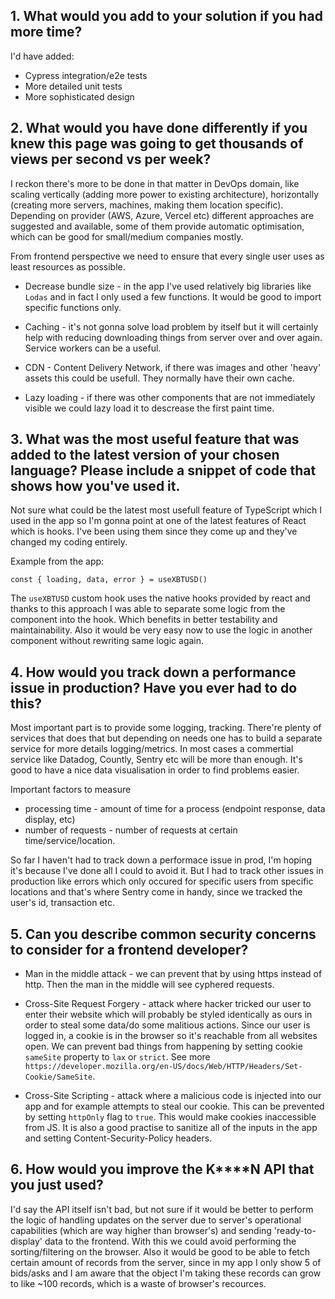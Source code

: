 ## 1. What would you add to your solution if you had more time?

I'd have added:
* Cypress integration/e2e tests
* More detailed unit tests
* More sophisticated design

## 2. What would you have done differently if you knew this page was going to get thousands of views per second vs per week?

I reckon there's more to be done in that matter in DevOps domain, like scaling vertically (adding more power to existing architecture), horizontally (creating more servers, machines, making them location specific). Depending on provider (AWS, Azure, Vercel etc) different approaches are suggested and available, some of them provide automatic optimisation, which can be good for small/medium companies mostly.

From frontend perspective we need to ensure that every single user uses as least resources as possible. 

* Decrease bundle size - in the app I've used relatively big libraries like `Lodas` and in fact I only used a few functions. It would be good to import specific functions only.

* Caching - it's not gonna solve load problem by itself but it will certainly help with reducing downloading things from server over and over again. Service workers can be a useful.

* CDN - Content Delivery Network, if there was images and other 'heavy' assets this could be usefull. They normally have their own cache.

* Lazy loading - if there was other components that are not immediately visible we could lazy load it to descrease the first paint time.


## 3. What was the most useful feature that was added to the latest version of your chosen language? Please include a snippet of code that shows how you've used it.

Not sure what could be the latest most usefull feature of TypeScript which I used in the app so I'm gonna point at one of the latest features of React which is hooks. I've been using them since they come up and they've changed my coding entirely. 

Example from the app:

```
const { loading, data, error } = useXBTUSD()
```

The `useXBTUSD` custom hook uses the native hooks provided by react and thanks to this approach I was able to separate some logic from the component into the hook. Which benefits in better testability and maintainability. Also it would be very easy now to use the logic in another component without rewriting same logic again.

## 4. How would you track down a performance issue in production? Have you ever had to do this?

Most important part is to provide some logging, tracking. There're plenty of services that does that but depending on needs one has to build a separate service for more details logging/metrics. In most cases a commertial service like Datadog, Countly, Sentry etc will be more than enough. It's good to have a nice data visualisation in order to find problems easier.

Important factors to measure
* processing time - amount of time for a process (endpoint response, data display, etc)
* number of requests - number of requests at certain time/service/location.

So far I haven't had to track down a performace issue in prod, I'm hoping it's because I've done all I could to avoid it. But I had to track other issues in production like errors which only occured for specific users from specific locations and that's where Sentry come in handy, since we tracked the user's id, transaction etc.

## 5. Can you describe common security concerns to consider for a frontend developer?

* Man in the middle attack - we can prevent that by using https instead of http. Then the man in the middle will see cyphered requests.

* Cross-Site Request Forgery - attack where hacker tricked our user to enter their website which will probably be styled identically as ours in order to steal some data/do some malitious actions. Since our user is logged in, a cookie is in the browser so it's reachable from all websites open. We can prevent bad things from happening by setting cookie `sameSite` property to `lax` or `strict`. See more `https://developer.mozilla.org/en-US/docs/Web/HTTP/Headers/Set-Cookie/SameSite`.

* Cross-Site Scripting - attack where a malicious code is injected into our app and for example attempts to steal our cookie. This can be prevented by setting `httpOnly` flag to `true`. This would make cookies inaccessible from JS. It is also a good practise to sanitize all of the inputs in the app and setting Content-Security-Policy headers.

## 6. How would you improve the K****N API that you just used?

I'd say the API itself isn't bad, but not sure if it would be better to perform the logic of handling updates on the server due to server's operational capabilities (which are way higher than browser's) and sending 'ready-to-display' data to the frontend. With this we could avoid performing the sorting/filtering on the browser. Also it would be good to be able to fetch certain amount of records from the server, since in my app I only show 5 of bids/asks and I am aware that the object I'm taking these records can grow to like ~100 records, which is a waste of browser's recources.